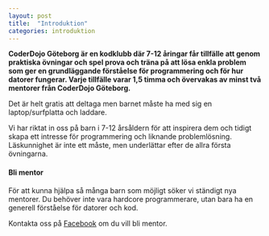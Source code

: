 ```yaml
---
layout: post
title:  "Introduktion"
categories: introduktion
---
```

**CoderDojo Göteborg är en kodklubb där 7-12 åringar får tillfälle att genom praktiska övningar och spel prova och träna på att lösa enkla problem som ger en grundläggande förståelse för programmering och för hur datorer fungerar. Varje tillfälle varar 1,5 timma och övervakas av minst två mentorer från CoderDojo Göteborg.**

Det är helt gratis att deltaga men barnet måste ha med sig en laptop/surfplatta och laddare.

Vi har riktat in oss på barn i 7-12 årsåldern för att inspirera dem och tidigt skapa ett intresse för programmering och liknande problemlösning. Läskunnighet är inte ett måste, men underlättar efter de allra första övningarna.

#### Bli mentor

För att kunna hjälpa så många barn som möjligt söker vi ständigt nya mentorer. Du behöver inte vara hardcore programmerare, utan bara ha en generell förståelse för datorer och kod.

Kontakta oss på [Facebook][facebook] om du vill bli mentor.

[facebook]: https://www.facebook.com/coderdojogothenburg
